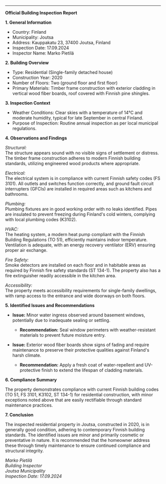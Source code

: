 ---

**Official Building Inspection Report**

**1. General Information**

- Country: Finland
- Municipality: Joutsa
- Address: Kauppakatu 23, 37400 Joutsa, Finland
- Inspection Date: 17.09.2024
- Inspector Name: Marko Pietilä

**2. Building Overview**

- Type: Residential (Single-family detached house)
- Construction Year: 2020
- Number of Floors: Two (ground floor and first floor)
- Primary Materials: Timber frame construction with exterior cladding in vertical wood fiber boards, roof covered with Finnish pine shingles.

**3. Inspection Context**

- Weather Conditions: Clear skies with a temperature of 14°C and moderate humidity, typical for late September in central Finland.
- Purpose of Inspection: Routine annual inspection as per local municipal regulations.

**4. Observations and Findings**

*Structural:*  
The structure appears sound with no visible signs of settlement or distress. The timber frame construction adheres to modern Finnish building standards, utilizing engineered wood products where appropriate.

*Electrical:*  
The electrical system is in compliance with current Finnish safety codes (FS 3101). All outlets and switches function correctly, and ground fault circuit interrupters (GFCIs) are installed in required areas such as kitchens and bathrooms.

*Plumbing:*  
Plumbing fixtures are in good working order with no leaks identified. Pipes are insulated to prevent freezing during Finland's cold winters, complying with local plumbing codes (K3102).

*HVAC:*  
The heating system, a modern heat pump compliant with the Finnish Building Regulations (TO 51), efficiently maintains indoor temperature. Ventilation is adequate, with an energy recovery ventilator (ERV) ensuring proper air exchange.

*Fire Safety:*  
Smoke detectors are installed on each floor and in habitable areas as required by Finnish fire safety standards (ST 134-1). The property also has a fire extinguisher readily accessible in the kitchen area.

*Accessibility:*  
The property meets accessibility requirements for single-family dwellings, with ramp access to the entrance and wide doorways on both floors.

**5. Identified Issues and Recommendations**

- **Issue:** Minor water ingress observed around basement windows, potentially due to inadequate sealing or settling.
  - **Recommendation:** Seal window perimeters with weather-resistant materials to prevent future moisture entry.

- **Issue:** Exterior wood fiber boards show signs of fading and require maintenance to preserve their protective qualities against Finland's harsh climate.
  - **Recommendation:** Apply a fresh coat of water-repellent and UV-protective finish to extend the lifespan of cladding materials.

**6. Compliance Summary**

The property demonstrates compliance with current Finnish building codes (TO 51, FS 3101, K3102, ST 134-1) for residential construction, with minor exceptions noted above that are easily rectifiable through standard maintenance practices.

**7. Conclusion**

The inspected residential property in Joutsa, constructed in 2020, is in generally good condition, adhering to contemporary Finnish building standards. The identified issues are minor and primarily cosmetic or preventative in nature. It is recommended that the homeowner address these through timely maintenance to ensure continued compliance and structural integrity.

_Marko Pietilä_  
_Building Inspector_  
_Joutsa Municipality_  
_Inspection Date: 17.09.2024_